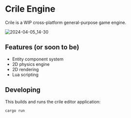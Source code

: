 # Crile Engine

Crile is a WIP cross-platform general-purpose game engine.

![2024-04-05_14-30](https://github.com/Calbabreaker/crile/assets/57030377/550316f6-0341-4dc7-ac54-8cb355f359d0)

## Features (or soon to be)

-   Entity component system
-   2D physics engine
-   2D rendering
-   Lua scripting

## Developing

This builds and runs the crile editor application:

```sh
cargo run
```
